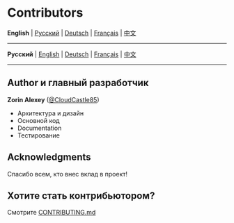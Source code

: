 # Contributors

**English** | [Русский](../../CONTRIBUTORS.md) | [Deutsch](../de/CONTRIBUTORS.md) | [Français](../fr/CONTRIBUTORS.md) | [中文](../zh/CONTRIBUTORS.md)

---

**Русский** | [English](docs/en/CONTRIBUTORS.md) | [Deutsch](docs/de/CONTRIBUTORS.md) | [Français](docs/fr/CONTRIBUTORS.md) | [中文](docs/zh/CONTRIBUTORS.md)

---

## Author и главный разработчик

**Zorin Alexey** ([@CloudCastle85](https://t.me/CloudCastle85))
- Архитектура и дизайн
- Основной код
- Documentation
- Тестирование

## Acknowledgments

Спасибо всем, кто внес вклад в проект!

## Хотите стать контрибьютором?

Смотрите [CONTRIBUTING.md](CONTRIBUTING.md)

